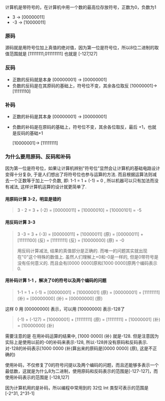 计算机是带符号的，在计算机中用一个数的最高位存放符号，正数为0，负数为1

- 3  -> [00000011] 
- -3 -> [10000011]

### 原码

源码就是用符号位加上真值的绝对值，因为第一位是符号位，所以8位二进制的取值范围就是 		[11111111,011111111] 也就是 [-127,127]

### 反码

- 正数的反码就是本身 [00000001] -> [00000001]
- 负数的反码是在其原码的基础上，符号位不变，其余各位取反 [10000001]-> [11111110]

### 补码

- 正数的补码是其本身 [00000001] -> [00000001]

- 负数的补码是在原码的基础上，符号位不变，其余各位取反，最后 +1，也就是反码的基础+1 

  [10000001]-> [11111111]

### 为什么要用原码、反码和补码

因为第一位是符号位，如果让计算机辨别"符号位"显然会让计算机的基础电路设计变得十分复杂, 于是人们想出了将符号位也参与运算的方法. 而且根据运算法则减去一个正数等于加上一个负数, 即: 1-1 = 1 + (-1) = 0 , 所以机器可以只有加法而没有减法, 这样计算机运算的设计就更简单了.

#### 用原码计算 3-2，明显是错的

> 3 - 2 = 3 + (-2) = [00000011] + [10000010] = [10000101] = -5

#### 用反码计算 3-3

> 3 -3 = 3 + (-3) = [00000011] + [10000011] (原) = [00000011] + [11111100] (反) = [11111111] (反) = [10000000] (原) = -0 
>
> 用反码计算减法, 结果的真值部分是正确的. 而唯一的问题其实就出现在"0"这个特殊的数值上. 虽然人们理解上+0和-0是一样的, 但是0带符号是没有任何意义的. 而且会有[0000 0000]原和[1000 0000]原两个编码表示0.

#### 用补码计算 1-1 ，解决了0的符号以及两个编码的问题

> 1-1 = 1 + (-1) = [00000001] + [10000001] (原) = [00000001] + [11111111] (补) = [00000000] (补) = [00000000] (原)

这样 0 用 [00000000] 表示，可以用 [10000000] 表示-128了 

> (-1) + (-127) = [10000001] + [11111111] (原) = [11111111] + [10000001] (补) = [10000000] (补)

需要注意的是 在用补码运算的结果中, [1000 0000] (补) 就是-128. 但是注意因为实际上是使用以前的-0的补码来表示-128, 所以-128并没有原码和反码表示.对-128的补码表示[1000 0000 (补)算出来的原码是[0000 0000] (原), 这是不正确的)

使用补码，不仅修复了0的符号问提以及两个编码的问题，而且还能够多表示一个最低数，这就是为什么8为二进制，使用原码和反码表示的范围是[-127-127]，而使用补码表示的范围是 [-128,127]

因为计算机用的是补码，所以编程中常用到的 32位 Int 类型可表示的范围是 [-2^31, 2^31-1]

  





